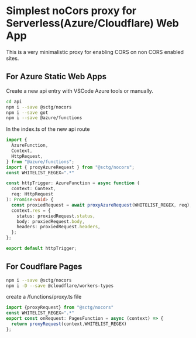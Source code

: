# Simplest noCors proxy for Serverless(Azure/Cloudflare) Web App

This is a very minimalistic proxy for enabling CORS on non CORS enabled sites.  

## For Azure Static Web Apps  
Create a new api entry with VSCode Azure tools or manually.  
```sh
cd api
npm i --save @sctg/nocors
npm i --save got
npm i --save @azure/functions
```
In the index.ts of the new api route
```ts
import {
  AzureFunction,
  Context,
  HttpRequest,
} from "@azure/functions";
import { proxyAzureRequest } from "@sctg/nocors";
const WHITELIST_REGEX=".*"

const httpTrigger: AzureFunction = async function (
  context: Context,
  req: HttpRequest
): Promise<void> {
  const proxiedRequest = await proxyAzureRequest(WHITELIST_REGEX, req);
  context.res = {
    status: proxiedRequest.status,
    body: proxiedRequest.body,
    headers: proxiedRequest.headers,
  };
};

export default httpTrigger;
```

## For Coudflare Pages
```sh
npm i --save @sctg/nocors
npm i -D --save @cloudflare/workers-types
```
create a /functions/proxy.ts file
```ts
import {proxyRequest} from "@sctg/nocors"
const WHITELIST_REGEX=".*"
export const onRequest: PagesFunction = async (context) => {
  return proxyRequest(context,WHITELIST_REGEX)
};
```
